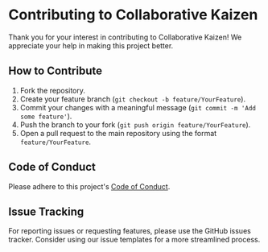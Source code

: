# Contributing to Collaborative Kaizen

Thank you for your interest in contributing to Collaborative Kaizen! We appreciate your help in making this project better.

## How to Contribute
1. Fork the repository.
2. Create your feature branch (`git checkout -b feature/YourFeature`).
3. Commit your changes with a meaningful message (`git commit -m 'Add some feature'`).
4. Push the branch to your fork (`git push origin feature/YourFeature`).
5. Open a pull request to the main repository using the format `feature/YourFeature`.

## Code of Conduct
Please adhere to this project's [Code of Conduct](CODE_OF_CONDUCT.md).

## Issue Tracking
For reporting issues or requesting features, please use the GitHub issues tracker. Consider using our issue templates for a more streamlined process.